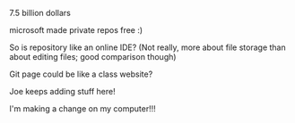 
7.5 billion dollars

microsoft made private repos free :)

So is repository like an online IDE? (Not really, more about file storage than about editing files; good comparison though)

Git page could be like a class website?

Joe keeps adding stuff here!

I'm making a change on my computer!!!